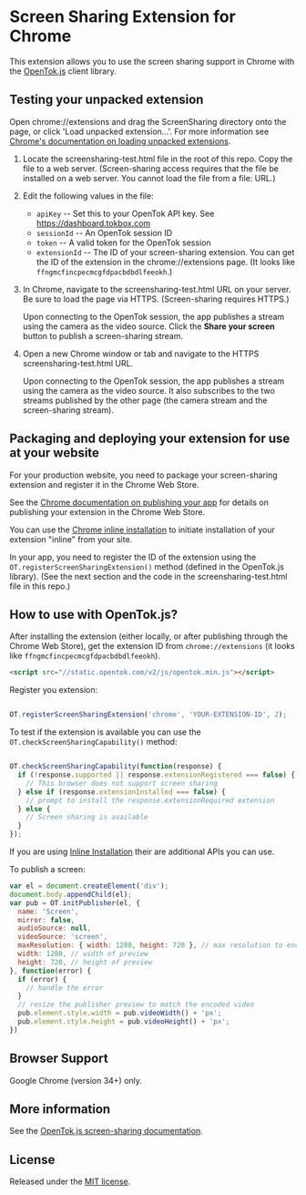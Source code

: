Screen Sharing Extension for Chrome
===================================

This extension allows you to use the screen sharing support in Chrome with the [OpenTok.js][ot] client library.

[ot]: http://tokbox.com/opentok/libraries/client/js/

## Testing your unpacked extension

Open chrome://extensions and drag the ScreenSharing directory onto the page, or click 'Load unpacked extension...'. For more information see [Chrome's documentation on loading unpacked
extensions][load-unpacked].

[load-unpacked]: https://developer.chrome.com/extensions/getstarted#unpacked

1. Locate the screensharing-test.html file in the root of this repo. Copy the file to a
   web server. (Screen-sharing access requires that the file be installed on a web server.
   You cannot load the file from a file: URL.)

2. Edit the following values in the file:

   * `apiKey` -- Set this to your OpenTok API key. See https://dashboard.tokbox.com
   * `sessionId` -- An OpenTok session ID
   * `token` -- A valid token for the OpenTok session
   * `extensionId` -- The ID of your screen-sharing extension. You can get the ID
     of the extension in the chrome://extensions page. (It looks like
     `ffngmcfincpecmcgfdpacbdbdlfeeokh`.)

3. In Chrome, navigate to the screensharing-test.html URL on your server. Be sure to load
   the page via HTTPS. (Screen-sharing requires HTTPS.)

   Upon connecting to the OpenTok session, the app publishes a stream using the camera
   as the video source. Click the **Share your screen** button to publish a screen-sharing
   stream.

4. Open a new Chrome window or tab and navigate to the HTTPS screensharing-test.html URL.

   Upon connecting to the OpenTok session, the app publishes a stream using the camera
   as the video source. It also subscribes to the two streams published by the other page
   (the camera stream and the screen-sharing stream).

## Packaging and deploying your extension for use at your website

For your production website, you need to package your screen-sharing extension and register it
in the Chrome Web Store.

See the [Chrome documentation on publishing your app][publish] for details on publishing your extension in the Chrome Web Store.

You can use the [Chrome inline installation][inline] to initiate installation of your extension
"inline" from your site.

In your app, you need to register the ID of the extension using the
<code>OT.registerScreenSharingExtension()</code> method (defined in the OpenTok.js library).
(See the next section and the code in the screensharing-test.html file in this repo.)

[publish]: https://developer.chrome.com/webstore/publish
[inline]: https://developer.chrome.com/webstore/inline_installation

## How to use with OpenTok.js?

After installing the extension (either locally, or after publishing through the Chrome Web Store), get the extension ID from `chrome://extensions` (it looks like `ffngmcfincpecmcgfdpacbdbdlfeeokh`).

```html
<script src="//static.opentok.com/v2/js/opentok.min.js"></script>
```

Register you extension:

```javascript

OT.registerScreenSharingExtension('chrome', 'YOUR-EXTENSION-ID', 2);

```

To test if the extension is available you can use the `OT.checkScreenSharingCapability()` method:

```javascript

OT.checkScreenSharingCapability(function(response) {
  if (!response.supported || response.extensionRegistered === false) {
    // This browser does not support screen sharing
  } else if (response.extensionInstalled === false) {
    // prompt to install the response.extensionRequired extension
  } else {
    // Screen sharing is available
  }
});

```

If you are using [Inline Installation][inline] their are additional APIs you can use.

To publish a screen:

```javascript
var el = document.createElement('div');
document.body.appendChild(el);
var pub = OT.initPublisher(el, {
  name: 'Screen',
  mirror: false,
  audioSource: null,
  videoSource: 'screen',
  maxResolution: { width: 1280, height: 720 }, // max resolution to encode screen in
  width: 1280, // width of preview
  height: 720, // height of preview
}, function(error) {
  if (error) {
    // handle the error
  }
  // resize the publisher preview to match the encoded video
  pub.element.style.width = pub.videoWidth() + 'px';
  pub.element.style.height = pub.videoHeight() + 'px';
})
```

## Browser Support

Google Chrome (version 34+) only.

## More information

See the [OpenTok.js screen-sharing documentation][ot-screensharing].

[ot-screensharing]: https://tokbox.com/opentok/tutorials/screen-sharing/js/

## License

Released under the [MIT license](http://opensource.org/licenses/MIT).
